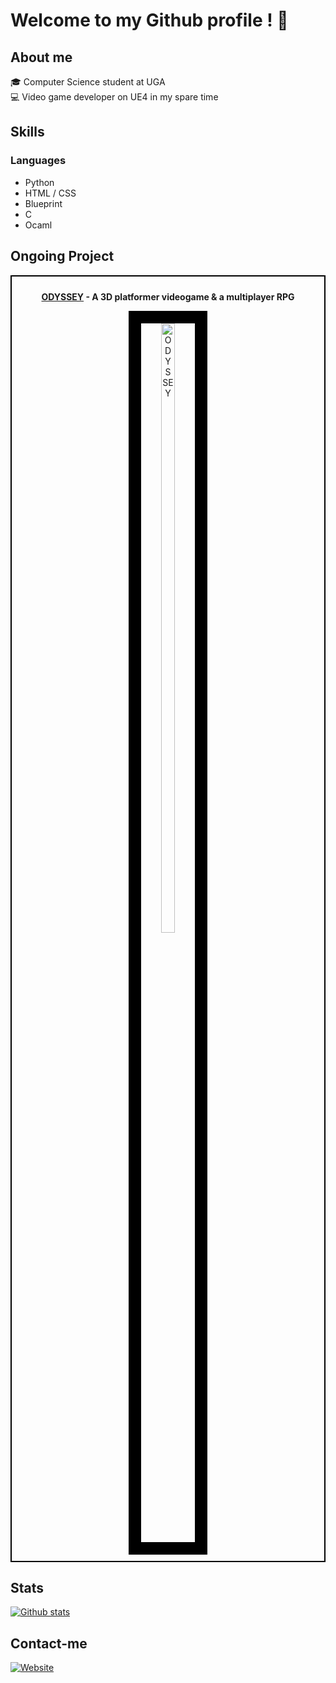 # Welcome to my Github profile ! 👋

## About me

🎓 Computer Science student at UGA  
💻 Video game developer on UE4 in my spare time

## Skills

### Languages
- Python
- HTML / CSS
- Blueprint
- C
- Ocaml

## Ongoing Project
<div style="text-align:center; border: 2px solid black; padding: 10px;">
    <p><strong><a href="https://nael880.github.io/projets/odyssey.html">ODYSSEY</a> - A 3D platformer videogame & a multiplayer RPG</strong></p>
    <a href="https://nael880.github.io/projets/odyssey.html">
        <div style="border: 20px solid black; display: inline-block;">
            <img src="https://nael880.github.io/Logos/OdysseyLogoV2_21.png" alt="ODYSSEY" style="width: 50%; height: 50%; transition: opacity 0.5s;">
        </div>
    </a>
</div>



## Stats
[![Github stats](https://github-readme-stats.vercel.app/api?username=Nael880&show_icons=true&theme=radical)](https://github.com/Nael880)

## Contact-me
[![Website](https://img.shields.io/badge/-Portfolio-000000?style=flat-square&logo=react&logoColor=white)](https://nael880.github.io)
